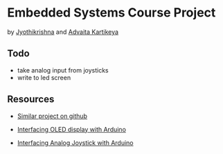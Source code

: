 # Embedded Systems Course Project

by [Jyothikrishna](https://github.com/bhendi-boi) and [Advaita Kartikeya](https://github.com/addukar28)

## Todo

- take analog input from joysticks
- write to led screen

## Resources

- [Similar project on github](https://github.com/eholk/Arduino-Pong/blob/master/pong.ino)

- [Interfacing OLED display with Arduino](https://arduinogetstarted.com/tutorials/arduino-oled)

- [Interfacing Analog Joystick with Arduino](https://arduinogetstarted.com/tutorials/arduino-joystick)
